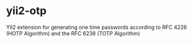 # yii2-otp
YII2 extension  for generating one time passwords according to RFC 4226 (HOTP Algorithm) and the RFC 6238 (TOTP Algorithm)
